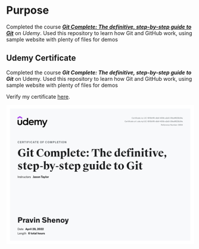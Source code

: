 # Purpose

Completed the course [***Git Complete: The definitive, step-by-step guide to Git***](https://www.udemy.com/course/git-complete/) on *Udemy*.
Used this repository to learn how Git and GitHub work, using sample website with plenty of files for demos

## Udemy Certificate

Completed the course ***Git Complete: The definitive, step-by-step guide to Git*** on Udemy.
Used this repository to learn how Git and GitHub work, using sample website with plenty of files for demos

Verify my certificate [here](https://udemy.com/certificate/UC-1810b1f6-dbbf-400b-a2e5-09edf623b34a/).

![Udemy Certificate for Git Complete: The definitive, step-by-step guide to Git](https://github.com/pravinps003/starter-web/blob/master/udemy-certificate/Git_Complete:_The_definitive,_step-by-step_guide_to_Git.jpg?raw=true "Udemy Certificate for Git Complete: The definitive, step-by-step guide to Git")
